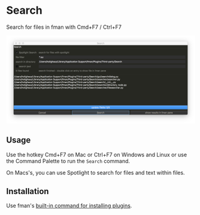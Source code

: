 # Search
Search for files in fman with Cmd+F7 / Ctrl+F7

![Screenshot](search1.png?raw=true "Screenshot")

## Usage
Use the hotkey Cmd+F7 on Mac or Ctrl+F7 on Windows and Linux 
or use the Command Palette to run the `Search` command.

On Macs's, you can use Spotlight to search for files and text within files.

## Installation
Use fman's
[built-in command for installing plugins](https://fman.io/docs/installing-plugins).
 
